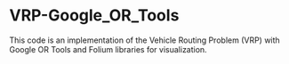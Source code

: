 # VRP-Google_OR_Tools
This code is an implementation of the Vehicle Routing Problem (VRP) with Google OR Tools and Folium libraries for visualization.
